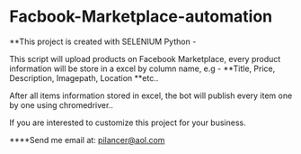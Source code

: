 # Facbook-Marketplace-automation

**This project is created with SELENIUM Python -

This script will upload products on Facebook Marketplace, every product information will be store in a excel by column name, e.g - **Title, Price, Description, Imagepath, Location **etc.. 

After all items information stored in excel, the bot will publish every item one by one using chromedriver.. 

If you are interested to customize this project for your business. 

****Send me email at: pilancer@aol.com
